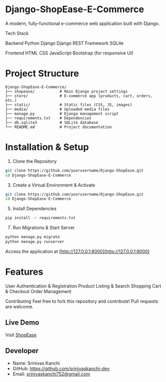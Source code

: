 # Django-ShopEase-E-Commerce

A modern, fully-functional e-commerce web application built with Django.

Tech Stack

Backend
Python
Django
Django REST Framework
SQLite

Frontend
HTML
CSS
JavaScript
Bootstrap (for responsive UI)

# Project Structure
```
Django-ShopEase-E-Commerce/
├── shopease/           # Main Django project settings
├── store/              # E-commerce app (products, cart, orders, etc.)
├── static/             # Static files (CSS, JS, images)
├── media/              # Uploaded media files
├── manage.py           # Django management script
├── requirements.txt    # Dependencies
├── db.sqlite3          # SQLite database
└── README.md           # Project documentation
```

# Installation & Setup
1. Clone the Repository
```bash
git clone https://github.com/yourusername/Django-ShopEase.git
cd Django-ShopEase-E-Commerce
```

3. Create a Virtual Environment & Activate
```bash
git clone https://github.com/yourusername/Django-ShopEase.git
cd Django-ShopEase-E-Commerce
```

5. Install Dependencies
```bash
pip install -r requirements.txt
```

7. Run Migrations & Start Server
```bash
python manage.py migrate
python manage.py runserver
```
Access the application at [http://127.0.0.1:8000](http://127.0.0.1:8000)

# Features
User Authentication & Registration
Product Listing & Search
Shopping Cart & Checkout
Order Management

Contributing
Feel free to fork this repository and contribute! Pull requests are welcome.

## Live Demo
Visit [ShopEase](https://shopease.pythonanywhere.com)


## Developer
- Name: Srinivas Kanchi
- GitHub: https://github.com/srinivaskanchi-dev
- Email: srinivaskanchi752@gmail.com
